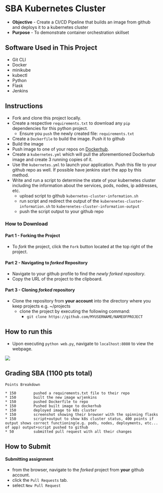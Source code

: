 # SBA Kubernetes Cluster
* **Objective** - Create a CI/CD Pipeline that builds an image from github and deploys it to a kubernetes cluster
* **Purpose** - To demonstrate container orchestration skillset



##  Software Used in This Project
*  Git CLI
*  Docker
*  minikube
*  kubectl
*  Python
 * Flask
 * Jenkins

## Instructions
* Fork and clone this project locally.
* Create a respective `requirements.txt` to download any `pip` dependencies for this python project.
  * Ensure you `push` the newly created file: `requirements.txt`
* Create a `Dockerfile` to  build the image.  Push it to github
* Build the image
* Push image to one of your repos on  [Dockerhub](https://hub.docker.com/).
* Create a `kubernetes.yml` which will pull the aforementioned Dockerhub image and create 3 running copies of it.
* Use the `kubernetes.yml` to launch your application.  Push this file to your github repo as well.  If possible have jenkins start the app by this method.
* Write and run a script to determine the state of your kubernetes cluster including the information about the services, pods, nodes, ip addresses, etc.
  * upload script to github `kubernetes-cluster-information.sh`
  * run script and  redirect the output of the `kuberenetes-cluster-information.sh` to `kuberenetes-cluster-information-output`
  * push the script output to your github repo


### How to Download

#### Part 1 - Forking the Project
* To _fork_ the project, click the `Fork` button located at the top right of the project.


#### Part 2 - Navigating to _forked_ Repository
* Navigate to your github profile to find the _newly forked repository_.
* Copy the URL of the project to the clipboard.

#### Part 3 - Cloning _forked_ repository
* Clone the repository from **your account** into the directory where you keep projects e.g. ~/projects
  * clone the project by executing the following command:
    * `git clone https://github.com/MYUSERNAME/NAMEOFPROJECT`

## How to run this
* Upon executing `python web.py`, navigate to `localhost:8080` to view the webpage.

<img src="./VIEWME.gif">


## Grading SBA (1100 pts total)
	Points Breakdown

	* 150		 pushed a requirements.txt file to their repo
	* 150		 built the new image w/jenkins
	* 150		 pushed Dockerfile to repo
	* 150		 Pushed built image to dockerhub
	* 150		 deployed image to k8s cluster
	* 150	 	 screenshot showing their browser with the spinning flasks
	* 150		 script+output to show k8s cluster status, 400 points if output shows correct functioning(e.g. pods, nodes, deployments, etc... of app) output+script pushed to github
	* 50		 submitted pull request with all their changes


## How to Submit

#### Submitting assignment
* from the browser, navigate to the _forked_ project from **your** github account.
* click the `Pull Requests` tab.
* select `New Pull Request`
